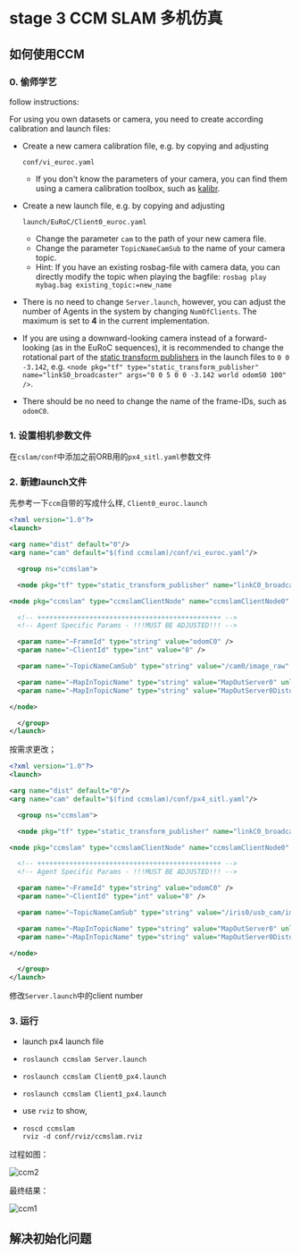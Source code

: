 # stage 3 CCM SLAM 多机仿真

## 如何使用CCM

### 0. 偷师学艺

follow instructions:

For using you own datasets or camera, you need to create according calibration and launch files:

- Create a new camera calibration file, e.g. by copying and adjusting

  ```
  conf/vi_euroc.yaml
  ```

  - If you don't know the parameters of your camera, you can find them using a camera calibration toolbox, such as [kalibr](https://github.com/ethz-asl/kalibr).

- Create a new launch file, e.g. by copying and adjusting

  ```
  launch/EuRoC/Client0_euroc.yaml
  ```

  - Change the parameter `cam` to the path of your new camera file.
  - Change the parameter `TopicNameCamSub` to the name of your camera topic.
  - Hint: If you have an existing rosbag-file with camera data, you can directly modify the topic when playing the bagfile: `rosbag play mybag.bag existing_topic:=new_name`

- There is no need to change `Server.launch`, however, you can adjust the number of Agents in the system by changing `NumOfClients`. The maximum is set to **4** in the current implementation.

- If you are using a downward-looking camera instead of a forward-looking (as in the EuRoC sequences), it is recommended to change the rotational part of the [static transform publishers](http://wiki.ros.org/tf#static_transform_publisher) in the launch files to `0 0 -3.142`, e.g. `<node pkg="tf" type="static_transform_publisher" name="linkS0_broadcaster" args="0 0 5 0 0 -3.142 world odomS0 100" />`.

- There should be no need to change the name of the frame-IDs, such as `odomC0`.

### 1. 设置相机参数文件

在`cslam/conf`中添加之前ORB用的`px4_sitl.yaml`参数文件

### 2. 新建launch文件

先参考一下`ccm`自带的写成什么样, `Client0_euroc.launch`

```xml
<?xml version="1.0"?>
<launch>

<arg name="dist" default="0"/>
<arg name="cam" default="$(find ccmslam)/conf/vi_euroc.yaml"/>

  <group ns="ccmslam">

  <node pkg="tf" type="static_transform_publisher" name="linkC0_broadcaster" args="-100 300 5 -1.571 0 -2 world odomC0 100" /> 

<node pkg="ccmslam" type="ccmslamClientNode" name="ccmslamClientNode0" args="$(find ccmslam)/conf/ORBvoc.txt $(arg cam)" output="screen">

  <!-- ++++++++++++++++++++++++++++++++++++++++++++++ -->
  <!-- Agent Specific Params - !!!MUST BE ADJUSTED!!! -->

  <param name="~FrameId" type="string" value="odomC0" />
  <param name="~ClientId" type="int" value="0" />

  <param name="~TopicNameCamSub" type="string" value="/cam0/image_raw" />

  <param name="~MapInTopicName" type="string" value="MapOutServer0" unless="$(arg dist)" />
  <param name="~MapInTopicName" type="string" value="MapOutServer0Disturbed" if="$(arg dist)" /> 

</node>

  </group>
</launch>
```

按需求更改；

```xml
<?xml version="1.0"?>
<launch>

<arg name="dist" default="0"/>
<arg name="cam" default="$(find ccmslam)/conf/px4_sitl.yaml"/>

  <group ns="ccmslam">

  <node pkg="tf" type="static_transform_publisher" name="linkC0_broadcaster" args="-100 300 5 -1.571 0 -2 world odomC0 100" /> 

<node pkg="ccmslam" type="ccmslamClientNode" name="ccmslamClientNode0" args="$(find ccmslam)/conf/ORBvoc.txt $(arg cam)" output="screen">

  <!-- ++++++++++++++++++++++++++++++++++++++++++++++ -->
  <!-- Agent Specific Params - !!!MUST BE ADJUSTED!!! -->

  <param name="~FrameId" type="string" value="odomC0" />
  <param name="~ClientId" type="int" value="0" />

  <param name="~TopicNameCamSub" type="string" value="/iris0/usb_cam/image_raw" />

  <param name="~MapInTopicName" type="string" value="MapOutServer0" unless="$(arg dist)" />
  <param name="~MapInTopicName" type="string" value="MapOutServer0Disturbed" if="$(arg dist)" /> 

</node>

  </group>
</launch>
```

修改`Server.launch`中的client number

### 3. 运行

* launch px4 launch file

* `roslaunch ccmslam Server.launch`

* `roslaunch ccmslam Client0_px4.launch`

* `roslaunch ccmslam Client1_px4.launch`

* use `rviz` to show, 

* ```
  roscd ccmslam
  rviz -d conf/rviz/ccmslam.rviz
  ```

过程如图：

![ccm2](image/ccm2.png)

最终结果：

![ccm1](image/ccm1.png)

## 解决初始化问题

